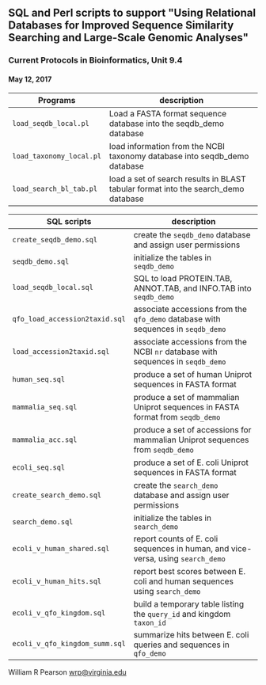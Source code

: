 ## SQL and Perl scripts to support "Using Relational Databases for Improved Sequence Similarity Searching and Large-Scale Genomic Analyses"
### Current Protocols in Bioinformatics, Unit 9.4

#### May 12, 2017

Programs | description
---------| -----------
`load_seqdb_local.pl` | Load a FASTA format sequence database into the seqdb_demo database
`load_taxonomy_local.pl` | load information from the NCBI taxonomy database into seqdb_demo database
`load_search_bl_tab.pl` | load a set of search results in BLAST tabular format into the search_demo database

SQL scripts | description
------------| -----------
`create_seqdb_demo.sql` | create the `seqdb_demo` database and assign user permissions
`seqdb_demo.sql` | initialize the tables in `seqdb_demo`
`load_seqdb_local.sql` | SQL to load PROTEIN.TAB, ANNOT.TAB, and INFO.TAB into `seqdb_demo`
`qfo_load_accession2taxid.sql` | associate accessions from the `qfo_demo` database with sequences in `seqdb_demo`
`load_accession2taxid.sql` | associate accessions from the NCBI `nr` database with sequences in `seqdb_demo`
`human_seq.sql` | produce a set of human Uniprot sequences in FASTA format
`mammalia_seq.sql` | produce a set of mammalian Uniprot sequences in FASTA format from `seqdb_demo`
`mammalia_acc.sql` | produce a set of accessions for mammalian Uniprot sequences from `seqdb_demo`
`ecoli_seq.sql` | produce a set of E. coli Uniprot sequences in FASTA format
`create_search_demo.sql` | create the `search_demo` database and assign user permissions
`search_demo.sql` | initialize the tables in `search_demo`
`ecoli_v_human_shared.sql` | report counts of E. coli sequences in human, and vice-versa, using `search_demo`
`ecoli_v_human_hits.sql` | report best scores between E. coli and human sequences using `search_demo`
`ecoli_v_qfo_kingdom.sql` | build a temporary table listing the `query_id` and kingdom `taxon_id`
`ecoli_v_qfo_kingdom_summ.sql` | summarize hits between E. coli queries and sequences in `qfo_demo`

William R Pearson
wrp@virginia.edu
